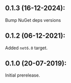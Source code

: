 ## 0.1.3 (16-12-2024): 

Bump NuGet deps versions

## 0.1.2 (06-12-2021):

Added `net6.0` target.

## 0.1.0 (20-07-2019): 

Initial prerelease.